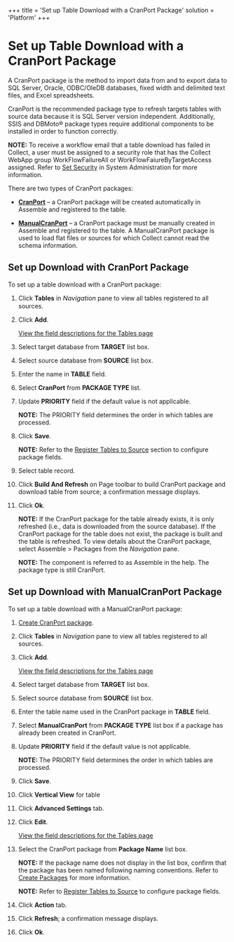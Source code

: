 +++
title = 'Set up Table Download with a CranPort Package'
solution = 'Platform'
+++

# Set up Table Download with a CranPort Package

A CranPort package is the method to import data from and to export data
to SQL Server, Oracle, ODBC/OleDB databases, fixed width and delimited
text files, and Excel spreadsheets.

CranPort is the recommended package type to refresh targets tables with
source data because it is SQL Server version independent. Additionally,
SSIS and DBMoto® package types require additional components to be
installed in order to function correctly.

**NOTE:** To receive a workflow email that a table download has failed
in Collect, a user must be assigned to a security role that has the
Collect WebApp group WorkFlowFailureAll or WorkFlowFaiureByTargetAccess
assigned. Refer to [Set
Security](../../Sys_Admin/Use_Cases/Setting_security.htm) in System
Administration for more information.

There are two types of CranPort packages:

  - **[CranPort](#Set_up_Download_with_CranPort_Package)** – a CranPort
    package will be created automatically in Assemble and registered to
    the table.

  - **[ManualCranPort](#Set_up_Download_with_ManualCranPort_Package)** –
    a CranPort package must be manually created in Assemble and
    registered to the table. A ManualCranPort package is used to load
    flat files or sources for which Collect cannot read the schema
    information.

## <span id="Set_up_Download_with_CranPort_Package"></span>Set up Download with CranPort Package

To set up a table download with a CranPort package:

1.  Click **Tables** in
    *<span style="font-size: 11.0pt;">Navigation</span>* pane to view
    all tables registered to all sources.

2.  Click **Add**.
    
    [View the field descriptions for the Tables
    page](../Page_Desc/Tables_H.htm)

3.  Select target database from **TARGET** list box.

4.  Select source database from **SOURCE** list box.

5.  Enter the name in **TABLE** field.

6.  Select **CranPort** from **PACKAGE TYPE** list.

7.  Update **PRIORITY** field if the default value is not applicable.
    
    **NOTE:** The PRIORITY field determines the order in which tables
    are processed.

8.  Click **Save**.
    
    **NOTE:** Refer to the [Register Tables to
    Source](Register_Tables_to_Source.htm) section to configure package
    fields.

9.  Select table record.

10. Click **Build And Refresh** on Page toolbar to build CranPort
    package and download table from source; a confirmation message
    displays.

11. Click **Ok**.
    
    **NOTE:** If the CranPort package for the table already exists, it
    is only refreshed (i.e., data is downloaded from the source
    database). If the CranPort package for the table does not exist, the
    package is built and the table is refreshed. To view details about
    the CranPort package, select Assemble \> Packages from the
    <span style="background: #ffffff;font-style: italic;">Navigation</span>
    pane.
    
    **NOTE:** The component is referred to as Assemble in the help. The
    package type is still
CranPort.

## <span id="Set_up_Download_with_ManualCranPort_Package"></span>Set up Download with ManualCranPort Package

To set up a table download with a ManualCranPort package:

1.  [Create CranPort package](../../Assemble/Create_Packages.htm).

2.  Click **Tables** in *Navigation* pane to view all tables registered
    to all sources.

3.  Click **Add**.
    
    [View the field descriptions for the Tables
    page](../Page_Desc/Tables_H.htm)

4.  Select target database from **TARGET** list box.

5.  Select source database from **SOURCE** list box.

6.  Enter the table name used in the CranPort package in **TABLE**
    field.

7.  Select **ManualCranPort** from **PACKAGE TYPE** list box if a
    package has already been created in CranPort.

8.  Update **PRIORITY** field if the default value is not applicable.
    
    **NOTE:** The PRIORITY field determines the order in which tables
    are processed.

9.  Click **Save**.

10. Click **Vertical View** for table

11. Click **Advanced Settings** tab.

12. Click **Edit**.
    
    [View the field descriptions for the Tables
    page](../Page_Desc/Tables_H.htm)

13. Select the CranPort package from **Package Name** list box.
    
    **NOTE:** If the package name does not display in the list box,
    confirm that the package has been named following naming
    conventions. Refer to [Create
    Packages](../../Assemble/Create_Packages.htm) for more information.
    
    **NOTE:** Refer to [Register Tables to
    Source](Register_Tables_to_Source.htm) to configure package fields.

14. Click **Action** tab.

15. Click **Refresh**; a confirmation message displays.

16. Click **Ok**.
